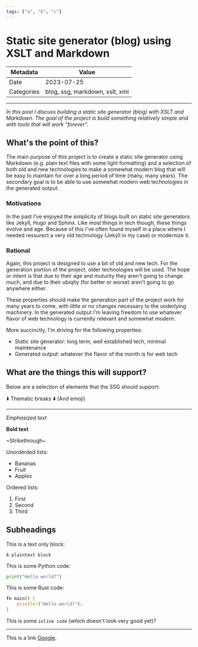 ```yaml
---
tags: ["a", "b", "c"]
---
```


# Static site generator (blog) using XSLT and Markdown

| Metadata   | Value            |
| ---------- | ---------------- |
| Date       | 2023-07-25       |
| Categories | blog, ssg, markdown, xslt, xml |

---

<!-- Some summary text -->

*In this post I discuss building a static site generator (blog) with XSLT and
Markdown.  The goal of the project is build something relatively simple and
with tools that will work "forever".*

## What's the point of this?

The main purpose of this project is to create a static site generator using
Markdown (e.g. plain text files with some light formatting) and a selection of
both old and new technologies to make a somewhat modern blog that will be easy
to maintain for over a long period of time (many, many years).  The secondary
goal is to be able to use somewhat modern web technologies in the generated
output.

### Motivations

In the past I've enjoyed the simplicity of blogs built on static site
generators like Jekyll, Hugo and Sphinx.  Like most things in tech though,
these things evolve and age.  Because of this I've often found myself in a
place where I needed ressurect a very old technology (Jekyll in my case) or
modernize it.

### Rational

Again, this project is designed to use a bit of old and new tech.  For the
generation portion of the project, older technologies will be used. The hope or
intent is that due to their age and muturity they aren't going to change much,
and due to their ubiqity (for better or worse) aren't going to go anywhere
either.

These properties should make the generation part of the project work for many
years to come, with little or no changes necessary to the underlying machinery.
In the generated output I'm leaving freedom to use whatever flavor of web
technology is currently relevant and somewhat modern.

More succinctly, I'm driving for the following properties:

- Static site generator: long term, well established tech, minimal maintenance
- Generated output: whatever the flavor of the month is for web tech

## What are the things this will support?

Below are a selection of elements that the SSG should support:

⬇️  Thematic breaks ⬇️  (And emoji)

---

*Emphasized text*

**Bold text**

~Strikethrough~

Unorderded lists:

- Bananas
- Fruit
- Apples

Ordered lists:

1. First
2. Second
3. Third

## Subheadings

This is a text only block:

```
A plaintext block
```

This is some Python code:

```python
print("Hello world?")
```

This is some Rust code:

```rust
fn main() {
    println!("Hello world?");
}
```

This is some `inline code` (which doesn't look very good yet)?

---

This is a link [Google](https://google.com).
